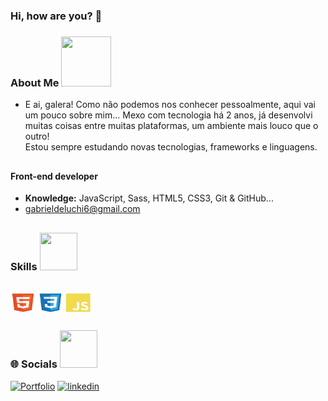 ### Hi, how are you? 👋

### About Me <img src="https://user-images.githubusercontent.com/98788821/209613851-2c554bb7-4571-4322-b7c3-1e34ca111dd1.gif" width="80" height="80"/>

- E ai, galera! Como não podemos nos conhecer pessoalmente, aqui vai um pouco sobre mim... Mexo com tecnologia há 2 anos, já desenvolvi muitas coisas entre muitas plataformas, um ambiente mais louco que o outro! <br>
Estou sempre estudando novas tecnologias, frameworks e linguagens.

##

#### Front-end developer

- **Knowledge:** JavaScript, Sass, HTML5, CSS3, Git & GitHub...
- gabrieldeluchi6@gmail.com

##

### Skills <img src="https://user-images.githubusercontent.com/98788821/209614966-decb7a0e-03fe-425a-837d-cd511d6197ee.gif" width="60" height="60"/> 

  <div style="display: inline_block"><br>
    <img align="center" alt="HTML" height="30" width="40" src="https://raw.githubusercontent.com/devicons/devicon/master/icons/html5/html5-original.svg">
    <img align="center" alt="CSS" height="30" width="40" src="https://raw.githubusercontent.com/devicons/devicon/master/icons/css3/css3-original.svg">
    <img align="center" alt="Js" height="30" width="40" src="https://raw.githubusercontent.com/devicons/devicon/master/icons/javascript/javascript-plain.svg">
  </div>
  
  ##
  
### 🌐 Socials <img src="https://wealthie.works/wp-content/uploads/WLTH_Fox_Loop_v001.gif" width="60" height="60"/>
[![Portfolio](https://img.shields.io/badge/Portfolio-000000?style=for-the-badge&logoColor=white)](https://)
[![linkedin](https://img.shields.io/badge/-LinkedIn-%230077B5?style=for-the-badge&logo=linkedin&logoColor=white)](https://)

<!---
GabDeluchi/GabDeluchi is a ✨ special ✨ repository because its `README.md` (this file) appears on your GitHub profile.
You can click the Preview link to take a look at your changes.
--->
